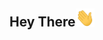 ## Hey There<img src="https://github.com/yarshys/yarshys/blob/main/wave.gif" width="30"> 




<!---
yarshys/yarshys is a ✨ special ✨ repository because its `README.md` (this file) appears on your GitHub profile.
You can click the Preview link to take a look at your changes.
--->
